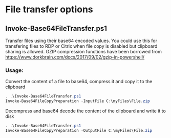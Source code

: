 # File transfer options


## Invoke-Base64FileTransfer.ps1
Transfer files using their base64 encoded values. You could use this for transfering files to RDP or Citrix when file copy is disabled but clipboard sharing is allowed.
GZIP compression functions have been borrowed from https://www.dorkbrain.com/docs/2017/09/02/gzip-in-powershell/
### Usage:
Convert the content of a file to base64, compress it and copy it to the clipboard
```powershell
. .\Invoke-Base64FileTransfer.ps1
Invoke-Base64FileCopyPreparation -InputFile C:\myFiles\File.zip
```
Decompress and base64 decode the content of the clipboard and write it to disk
```powershell
. .\Invoke-Base64FileTransfer.ps1
Invoke-Base64FileCopyPreparation -OutputFile C:\myFiles\File.zip
```
